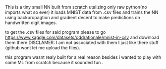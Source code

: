 This is a tiny small NN built from scratch utalizing only raw python(no imports what so ever) it loads MNIST data from .csv files and trains the NN using backpropagtion and gradient decent to make predictions on handwritten digit images.

to get the .csv files for said program please to go https://www.kaggle.com/datasets/oddrationale/mnist-in-csv and download them there DISCLAMER: I am not associated with them I just like there stuff (github wont let me upload the files).

this program wasnt realy built for a real reason besides i wanted to play with some ML from scratch because it sounded fun .

